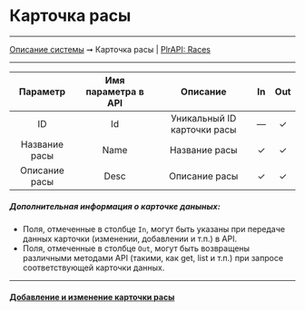 # Карточка расы

----
[Описание системы](../index.md) ➞ Карточка расы
| [PlrAPI: Races](../apidoc/api_races.md)

----

|Параметр 		|Имя параметра в API	|Описание						|In		|Out
|:----:			|:----:					|:----:							|:----:	|:----:
|ID				|Id						|Уникальный ID карточки расы	|—		|✓
|Название расы	|Name					|Название расы					|✓		|✓
|Описание расы	|Desc					|Описание расы					|✓		|✓


##### Дополнительная информация о карточке даныных:
* Поля, отмеченные в столбце `In`, могут быть указаны при передаче данных карточки (изменении, добавлении и т.п.) в API.
* Поля, отмеченные в столбце `Out`, могут быть возвращены различными методами API (такими, как get, list и т.п.) при запросе соответствующей карточки данных.

----

#### [Добавление и изменение карточки расы](inputs/race_in.md)
